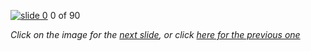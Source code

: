 [![slide 0](https://dl.dropboxusercontent.com/u/2977490/presentations/cookbook/img0.jpg)](01.md)
0 of 90

_Click on the image for the [next slide](01.md), or click [here for the previous one](-1.md)_